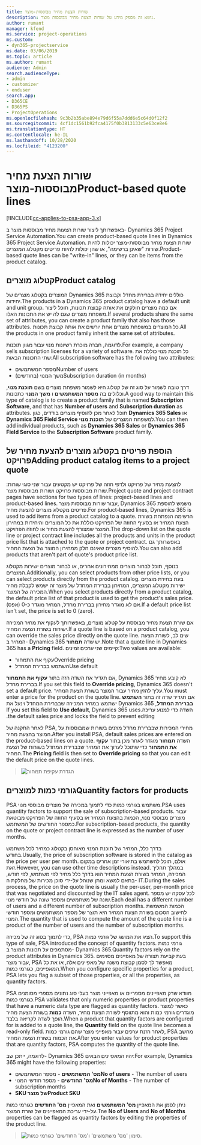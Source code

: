 ```yaml
---
title: שורות הצעת מחיר מבוססות-מוצר
description: נושא זה מספק מידע על שורות הצעת מחיר מבוססות מוצר.
author: rumant
manager: kfend
ms.service: project-operations
ms.custom:
- dyn365-projectservice
ms.date: 03/06/2019
ms.topic: article
ms.author: rumant
audience: Admin
search.audienceType:
- admin
- customizer
- enduser
search.app:
- D365CE
- D365PS
- ProjectOperations
ms.openlocfilehash: 9c3b2b35abe894e79d6f55a7ddd6e5c64d0f12f2
ms.sourcegitcommit: 4cf1dc1561b92fca4175f0b3813133c5e63ce8e6
ms.translationtype: HT
ms.contentlocale: he-IL
ms.lasthandoff: 10/28/2020
ms.locfileid: "4123200"
---
```

# <a name="product-based-quote-lines"></a><span data-ttu-id="bcdec-103">שורות הצעת מחיר מבוססות-מוצר</span><span class="sxs-lookup"><span data-stu-id="bcdec-103">Product-based quote lines</span></span>

[!INCLUDE[cc-applies-to-psa-app-3.x](../includes/cc-applies-to-psa-app-3x.md)]


<span data-ttu-id="bcdec-104">באפשרותך ליצור שורות הצעות מחיר מבוססות מוצר ב- Dynamics 365 Project Service Automation.</span><span class="sxs-lookup"><span data-stu-id="bcdec-104">You can create product-based quote lines in Dynamics 365 Project Service Automation.</span></span> <span data-ttu-id="bcdec-105">שורות הצעת מחיר מבוססות-מוצר יכולות להיות שורות "שאינן ברשימה", או שהן יכולות להיות פריטים מקטלוג המוצרים.</span><span class="sxs-lookup"><span data-stu-id="bcdec-105">Product-based quote lines can be "write-in" lines, or they can be items from the product catalog.</span></span>

## <a name="product-catalog"></a><span data-ttu-id="bcdec-106">קטלוג מוצרים</span><span class="sxs-lookup"><span data-stu-id="bcdec-106">Product catalog</span></span>

<span data-ttu-id="bcdec-107">המוצרים בקטלוג מוצרים של Dynamics 365 כוללים יחידה בברירת מחדל וקבוצת יחידות.</span><span class="sxs-lookup"><span data-stu-id="bcdec-107">The products in a Dynamics 365 product catalog have a default unit and unit group.</span></span> <span data-ttu-id="bcdec-108">אם כמה מוצרים חולקים את אותה קבוצת תכונות, תוכל ליצור משפחת מוצרים שגם לה יש את התכונות האלו.</span><span class="sxs-lookup"><span data-stu-id="bcdec-108">If several products share the same set of attributes, you can create a product family that also has those attributes.</span></span> <span data-ttu-id="bcdec-109">כל המוצרים במשפחת מוצרים אחת יורשים את אותה קבוצת תכונות.</span><span class="sxs-lookup"><span data-stu-id="bcdec-109">All the products in one product family inherit the same set of attributes.</span></span>

<span data-ttu-id="bcdec-110">לדוגמה, חברה מוכרת רשיונות מנוי עבור מגוון תוכנות.</span><span class="sxs-lookup"><span data-stu-id="bcdec-110">For example, a company sells subscription licenses for a variety of software.</span></span> <span data-ttu-id="bcdec-111">כל תוכנת מנוי כוללת את שתי התכונות הבאות:</span><span class="sxs-lookup"><span data-stu-id="bcdec-111">All subscription software has the following two attributes:</span></span>

- <span data-ttu-id="bcdec-112">מספר המשתמשים</span><span class="sxs-lookup"><span data-stu-id="bcdec-112">Number of users</span></span> 
- <span data-ttu-id="bcdec-113">משך המנוי (בחודשים)</span><span class="sxs-lookup"><span data-stu-id="bcdec-113">Subscription duration (in months)</span></span>

<span data-ttu-id="bcdec-114">דרך טובה לשמור על סוג זה של קטלוג היא לשמור משפחת מוצרים בשם **תוכנת מנוי**, וכלולים בה **מספר המשתמשים** ו **משך המנוי** כתכונות.</span><span class="sxs-lookup"><span data-stu-id="bcdec-114">A good way to maintain this type of catalog is to create a product family that is named **Subscription Software**, and that has **Number of users** and **Subscription duration** as attributes.</span></span> <span data-ttu-id="bcdec-115">תוכל לאחר מכן להוסיף מוצרים בודדים, כגון **Dynamics 365 Sales** או **Dynamics 365 Field Service** למשפחת המוצרים של **תוכנת מנוי**.</span><span class="sxs-lookup"><span data-stu-id="bcdec-115">You can then add individual products, such as **Dynamics 365 Sales** or **Dynamics 365 Field Service** to the **Subscription Software** product family.</span></span>

## <a name="adding-product-catalog-items-to-a-project-quote"></a><span data-ttu-id="bcdec-116">הוספת פריטים בקטלוג מוצרים להצעת מחיר של פרויקט</span><span class="sxs-lookup"><span data-stu-id="bcdec-116">Adding product catalog items to a project quote</span></span>

<span data-ttu-id="bcdec-117">להצעת מחיר של פרויקט ולדפי חוזה של פרויקט יש מקטעים עבור שני סוגי שורות: שורות מבוססות פרויקט ושורות מבוססות מוצר.</span><span class="sxs-lookup"><span data-stu-id="bcdec-117">Project quote and project contract pages have sections for two types of lines: project-based lines and product-based lines.</span></span> <span data-ttu-id="bcdec-118">עבור שורות מבוססות מוצר, Dynamics 365 משמש להוספת פריטים מקטלוג מוצרים להצעת מחיר.</span><span class="sxs-lookup"><span data-stu-id="bcdec-118">For product-based lines, Dynamics 365 is used to add items from a product catalog to a quote.</span></span> <span data-ttu-id="bcdec-119">הרשימה הנפתחת בשורת הצעת המחיר או בסעיף החוזה של הפרויקט כוללת את כל המוצרים והיחידות במחירון המוצר שמצורף להצעת מחיר או לחוזה הפרויקט.</span><span class="sxs-lookup"><span data-stu-id="bcdec-119">The drop-down list on the quote line or project contract line includes all the products and units in the product price list that is attached to the quote or project contract.</span></span> <span data-ttu-id="bcdec-120">באפשרותך גם להוסיף מוצרים שאינם חלק ממחירון המוצר של הצעת המחיר.</span><span class="sxs-lookup"><span data-stu-id="bcdec-120">You can also add products that aren't part of quote's product price list.</span></span>

<span data-ttu-id="bcdec-121">בנוסף, תוכל לבחור מוצרים ממחירונים אחרים, או לבחור מוצרים ישירות מקטלוג המוצרים.</span><span class="sxs-lookup"><span data-stu-id="bcdec-121">Additionally, you can select products from other price lists, or you can select products directly from the product catalog.</span></span> <span data-ttu-id="bcdec-122">בעת בחירת מוצרים ישירות מקטלוג המוצרים, המחירון בברירת המחדל של מוצר זה ישמש לקבלת מחיר המכירה של המוצר.</span><span class="sxs-lookup"><span data-stu-id="bcdec-122">When you select products directly from a product catalog, the default price list of that product is used to get the product's sales price.</span></span> <span data-ttu-id="bcdec-123">אם לא מוגדר מחירון בברירת מחדל, המחיר מוגדר כ-0 (אפס).</span><span class="sxs-lookup"><span data-stu-id="bcdec-123">If a default price list isn't set, the price is set to 0 (zero).</span></span>

<span data-ttu-id="bcdec-124">אם שורת הצעת מחיר מבוססת על קטלוג מוצרים, באפשרותך לעקוף את מחיר המכירה ישירות בשורת הצעת המחיר.</span><span class="sxs-lookup"><span data-stu-id="bcdec-124">If a quote line is based on a product catalog, you can override the sales price directly on the quote line.</span></span> <span data-ttu-id="bcdec-125">שים לב, לשורת הצעת המחיר ב- Dynamics 365 יש שדה **תמחור**.</span><span class="sxs-lookup"><span data-stu-id="bcdec-125">Note that a quote line in Dynamics 365 has a **Pricing** field.</span></span> <span data-ttu-id="bcdec-126">קיימים שני ערכים זמינים:</span><span class="sxs-lookup"><span data-stu-id="bcdec-126">Two values are available:</span></span>

- <span data-ttu-id="bcdec-127">עקוף את התמחור</span><span class="sxs-lookup"><span data-stu-id="bcdec-127">Override pricing</span></span>  
- <span data-ttu-id="bcdec-128">השתמש בברירת המחדל</span><span class="sxs-lookup"><span data-stu-id="bcdec-128">Use default</span></span>

<span data-ttu-id="bcdec-129">אם תגדיר את השדה הזה בתור **עקוף את התמחור**‏, Dynamics 365 לא קובע מחיר בברירת מחדל.</span><span class="sxs-lookup"><span data-stu-id="bcdec-129">If you set this field to **Override pricing**, Dynamics 365 doesn't set a default price.</span></span> <span data-ttu-id="bcdec-130">עליך להזין מחיר עבור המוצר בשורת הצעת המחיר.</span><span class="sxs-lookup"><span data-stu-id="bcdec-130">You must enter a price for the product on the quote line.</span></span> <span data-ttu-id="bcdec-131">אם תגדיר שדה זה בתור **‏‫השתמש בברירת המחדל**‏, Dynamics 365 ישתמש במחיר המכירה שבברירת המחדל וינעל את השדה כדי למנוע עריכה.</span><span class="sxs-lookup"><span data-stu-id="bcdec-131">If you set this field to **Use default**, Dynamics 365 uses the default sales price and locks the field to prevent editing.</span></span>

<span data-ttu-id="bcdec-132">לאחר התקנה של PSA, מחירי המכירות שבברירת מחדל מוזנים בשורות שמבוססות על המוצר בהצעת מחיר.</span><span class="sxs-lookup"><span data-stu-id="bcdec-132">After you install PSA, default sales prices are entered on the product-based lines on a quote.</span></span> <span data-ttu-id="bcdec-133">השדה **תמחור** מוגדר לאחר מכן בתור **עקוף את התמחור** כדי שתוכל לערוך את המחיר שבברירת המחדל בשורות של הצעת המחיר.</span><span class="sxs-lookup"><span data-stu-id="bcdec-133">The **Pricing** field is then set to **Override pricing** so that you can edit the default price on the quote lines.</span></span>

> ![הגדרת עקיפת תמחור](media/basic-guide-10.png)
 
## <a name="quantity-factors-for-products"></a><span data-ttu-id="bcdec-135">גורמי כמות למוצרים</span><span class="sxs-lookup"><span data-stu-id="bcdec-135">Quantity factors for products</span></span>

<span data-ttu-id="bcdec-136">PSA משתמש בגורמי כמות כדי לתמוך במכירה של מוצרים מבוססי מנוי.</span><span class="sxs-lookup"><span data-stu-id="bcdec-136">PSA uses quantity factors to support the sale of subscription-based products.</span></span> <span data-ttu-id="bcdec-137">עבור מוצרים מבוססי מנוי, הכמות בהצעת המחיר או בסעיף החוזה של הפרויקט מבוטאת כמספר החודשים של המשתמש.</span><span class="sxs-lookup"><span data-stu-id="bcdec-137">For subscription-based products, the quantity on the quote or project contract line is expressed as the number of user months.</span></span>

<span data-ttu-id="bcdec-138">בדרך כלל, המחיר של תוכנת המנוי מאוחסן בקטלוג כמחיר לכל משתמש בחודש.</span><span class="sxs-lookup"><span data-stu-id="bcdec-138">Usually, the price of subscription software is stored in the catalog as the price per user per month.</span></span> <span data-ttu-id="bcdec-139">אולם, תוכל להשתמש בתיאורי זמן אחרים במקום זאת.</span><span class="sxs-lookup"><span data-stu-id="bcdec-139">However, you can use other time descriptions instead.</span></span> <span data-ttu-id="bcdec-140">במהלך תהליך המכירה, המחיר בשורת הצעת המחיר הוא בדרך כלל מחיר לפי משתמש, לפי חודש, בתאם למשא ומתן שנוהל על-ידי סוכן מכירות של מחלקת ה- IT.</span><span class="sxs-lookup"><span data-stu-id="bcdec-140">During the sales process, the price on the quote line is usually the per-user, per-month price that was negotiated and discounted by the IT sales agent.</span></span> <span data-ttu-id="bcdec-141">לכל עסקה יש מספר שונה של משתמשים ומספר שונה של חודשי מנוי.</span><span class="sxs-lookup"><span data-stu-id="bcdec-141">Each deal has a different number of users and a different number of subscription months.</span></span> <span data-ttu-id="bcdec-142">הכמות המשמשת לחישוב הסכום בשורת הצעת המחיר היא תוצר של מספר המשתמשים ומספר חודשי המנוי.</span><span class="sxs-lookup"><span data-stu-id="bcdec-142">The quantity that is used to compute the amount of the quote line is a product of the number of users and the number of subscription months.</span></span>

<span data-ttu-id="bcdec-143">כדי לתמוך בסוג זה של מכירה, PSA הציג את המושג של גורמי כמות.</span><span class="sxs-lookup"><span data-stu-id="bcdec-143">To support this type of sale, PSA introduced the concept of quantity factors.</span></span> <span data-ttu-id="bcdec-144">גורמי כמות מסתמכים על תכונות המוצר ב- Dynamics 365.</span><span class="sxs-lookup"><span data-stu-id="bcdec-144">Quantity factors rely on the product attributes in Dynamics 365.</span></span> <span data-ttu-id="bcdec-145">בעת קביעת תצורה של מאפיינים מסוימים עבור מוצר, PSA מאפשר לך לסמן קבוצת משנה של מאפיינים אלה, או את כל המאפיינים, כגורמי כמות.</span><span class="sxs-lookup"><span data-stu-id="bcdec-145">When you configure specific properties for a product, PSA lets you flag a subset of those properties, or all the properties, as quantity factors.</span></span>

<span data-ttu-id="bcdec-146">PSA מוודא שרק מאפיינים מספריים או מאפייני מוצר בעלי סוג נתונים מספרי מסומנים כגורמי כמות.</span><span class="sxs-lookup"><span data-stu-id="bcdec-146">PSA validates that only numeric properties or product properties that have a numeric data type are flagged as quantity factors.</span></span> <span data-ttu-id="bcdec-147">כאשר למוצר מוגדרים גורמי כמות והוא מתווסף לשורת הצעת מחיר, השדה **כמות** בשורת הצעת מחיר הופך לשדה לקריאה בלבד.</span><span class="sxs-lookup"><span data-stu-id="bcdec-147">When a product that quantity factors are configured for is added to a quote line, the **Quantity** field on the quote line becomes a read-only field.</span></span> <span data-ttu-id="bcdec-148">לאחר הזנת ערכים עבור מאפייני מוצר שהם גורמי כמות, PSA מחשב את הכמות בשורת הצעת המחיר.</span><span class="sxs-lookup"><span data-stu-id="bcdec-148">After you enter values for product properties that are quantity factors, PSA computes the quantity of the quote line.</span></span>

<span data-ttu-id="bcdec-149">לדוגמה, ייתכן שב- Dynamics 365 יהיו המאפיינים הבאים:</span><span class="sxs-lookup"><span data-stu-id="bcdec-149">For example, Dynamics 365 might have the following properties:</span></span> 

- <span data-ttu-id="bcdec-150">**מס' המשתמשים** - מספר המשתמשים</span><span class="sxs-lookup"><span data-stu-id="bcdec-150">**No of users** - The number of users</span></span> 
- <span data-ttu-id="bcdec-151">**מס' החודשים** - מספר חודשי המנוי</span><span class="sxs-lookup"><span data-stu-id="bcdec-151">**No of Months** - The number of subscription months</span></span>
- <span data-ttu-id="bcdec-152">**SKU של מוצר**</span><span class="sxs-lookup"><span data-stu-id="bcdec-152">**Product SKU**</span></span> 

<span data-ttu-id="bcdec-153">ניתן לסמן את המאפיין **מס' המשתמשים** ואת המאפיין **מס' החודשים** כגורמי כמות על-ידי עריכת המאפיינים של שורת המוצר.</span><span class="sxs-lookup"><span data-stu-id="bcdec-153">Tne **No of Users** and **No of Months** properties can be flagged as quantity factors by editing the properties of the product line.</span></span> 

> ![סימון 'מס' משתמשים' ו'מס' החודשים' כגורמי כמות.](media/basic-guide-11.png)
 
